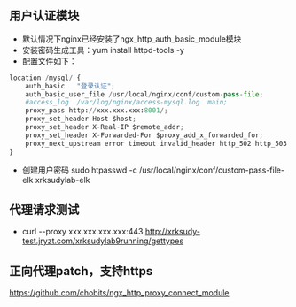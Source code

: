 ## 用户认证模块
* 默认情况下nginx已经安装了ngx_http_auth_basic_module模块
* 安装密码生成工具：yum install httpd-tools -y
* 配置文件如下：
```python
location /mysql/ {
    auth_basic   "登录认证";  
    auth_basic_user_file /usr/local/nginx/conf/custom-pass-file;
    #access_log  /var/log/nginx/access-mysql.log  main;
    proxy_pass http://xxx.xxx.xxx:8001/;
    proxy_set_header Host $host;
    proxy_set_header X-Real-IP $remote_addr;
    proxy_set_header X-Forwarded-For $proxy_add_x_forwarded_for;
    proxy_next_upstream error timeout invalid_header http_502 http_503 http_504;
}
```
* 创建用户密码 sudo htpasswd -c /usr/local/nginx/conf/custom-pass-file-elk xrksudylab-elk


## 代理请求测试
* curl --proxy xxx.xxx.xxx.xxx:443 http://xrksudy-test.jryzt.com/xrksudylab9running/gettypes

## 正向代理patch，支持https
https://github.com/chobits/ngx_http_proxy_connect_module